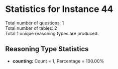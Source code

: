 # Statistics for Instance 44<br/>
Total number of questions: 1<br/>
Total number of tables: 2<br/>
Total 1 unique reasoning types are produced.<br/>
## Reasoning Type Statistics<br/>
- **counting:** Count = 1, Percentage = 100.00%<br/>
